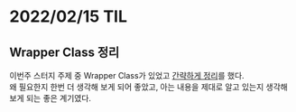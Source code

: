# 2022/02/15 TIL

## Wrapper Class 정리

이번주 스터지 주제 중 Wrapper Class가 있었고 [간략하게 정리](https://github.com/wenodev/CodeLife/blob/main/study/wrapper/wrapper.md)를 했다.  
왜 필요한지 한번 더 생각해 보게 되어 좋았고, 아는 내용을 제대로 알고 있는지 생각해 보게 되는 좋은 계기였다.
